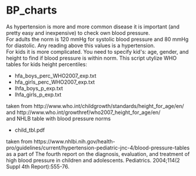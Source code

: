 # BP_charts

As hypertension is more and more common disease it is important (and pretty easy and inexpensive) to check own blood pressure.</br>
For adults the norm is 120 mmHg for systolic blood pressure and 80 mmHg for diastolic. Any reading above this values is a hypertension.</br>
For kids it is more complicated. You need to specify kid's: age, gender, and height to find if blood pressure is within norm.
This script utylize WHO tables for kids height percentiles:
<ul>
<li>hfa_boys_perc_WHO2007_exp.txt</li>
<li>hfa_girls_perc_WHO2007_exp.txt</li>
<li>lhfa_boys_p_exp.txt</li>
<li>lhfa_girls_p_exp.txt</li>
</ul>
taken from http://www.who.int/childgrowth/standards/height_for_age/en/ and http://www.who.int/growthref/who2007_height_for_age/en/
<br>
and NHLB table with blood pressure norms 
<ul>
<li>child_tbl.pdf</li>
</ul>
taken from https://www.nhlbi.nih.gov/health-pro/guidelines/current/hypertension-pediatric-jnc-4/blood-pressure-tables as a part of The fourth report on the diagnosis, evaluation, and treatment of high blood pressure in children and adolescents. Pediatrics. 2004;114(2 Suppl 4th Report):555-76.

